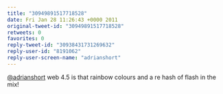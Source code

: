 ```yaml
---
title: "30949891517718528"
date: Fri Jan 28 11:26:43 +0000 2011
original-tweet-id: "30949891517718528"
retweets: 0
favorites: 0
reply-tweet-id: "30938431731269632"
reply-user-id: "8191062"
reply-user-screen-name: "adrianshort"
---
```

<a href="https://twitter.com/adrianshort">@adrianshort</a> web 4.5 is that rainbow colours and a re hash of flash in the mix!
